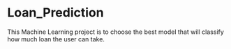 # Loan_Prediction
This Machine Learning project is to choose the best model that will classify how much loan the user can take.
